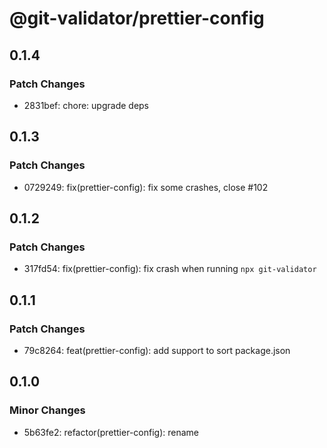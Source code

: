 # @git-validator/prettier-config

## 0.1.4

### Patch Changes

- 2831bef: chore: upgrade deps

## 0.1.3

### Patch Changes

- 0729249: fix(prettier-config): fix some crashes, close #102

## 0.1.2

### Patch Changes

- 317fd54: fix(prettier-config): fix crash when running `npx git-validator`

## 0.1.1

### Patch Changes

- 79c8264: feat(prettier-config): add support to sort package.json

## 0.1.0

### Minor Changes

- 5b63fe2: refactor(prettier-config): rename
